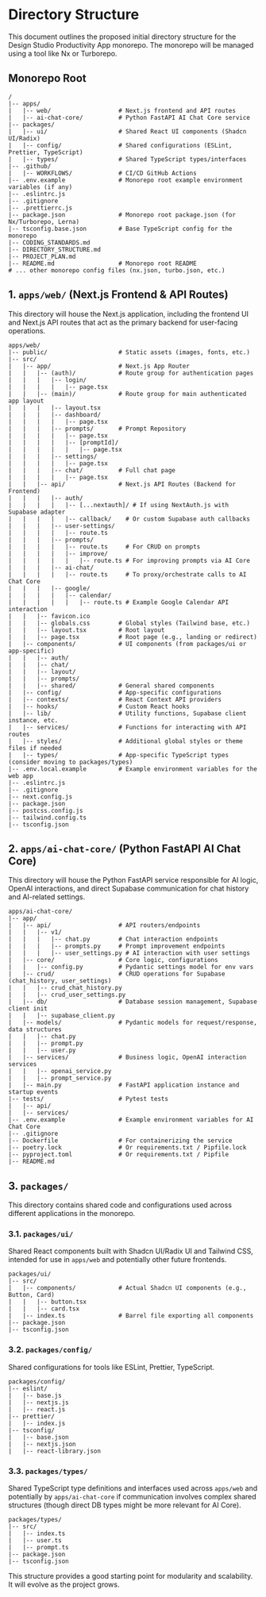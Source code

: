 # Directory Structure

This document outlines the proposed initial directory structure for the Design Studio Productivity App monorepo. The monorepo will be managed using a tool like Nx or Turborepo.

## Monorepo Root

```
/
|-- apps/
|   |-- web/                   # Next.js frontend and API routes
|   |-- ai-chat-core/          # Python FastAPI AI Chat Core service
|-- packages/
|   |-- ui/                    # Shared React UI components (Shadcn UI/Radix)
|   |-- config/                # Shared configurations (ESLint, Prettier, TypeScript)
|   |-- types/                 # Shared TypeScript types/interfaces
|-- .github/
|   |-- WORKFLOWS/             # CI/CD GitHub Actions
|-- .env.example               # Monorepo root example environment variables (if any)
|-- .eslintrc.js
|-- .gitignore
|-- .prettierrc.js
|-- package.json               # Monorepo root package.json (for Nx/Turborepo, Lerna)
|-- tsconfig.base.json         # Base TypeScript config for the monorepo
|-- CODING_STANDARDS.md
|-- DIRECTORY_STRUCTURE.md
|-- PROJECT_PLAN.md
|-- README.md                  # Monorepo root README
# ... other monorepo config files (nx.json, turbo.json, etc.)
```

## 1. `apps/web/` (Next.js Frontend & API Routes)

This directory will house the Next.js application, including the frontend UI and Next.js API routes that act as the primary backend for user-facing operations.

```
apps/web/
|-- public/                    # Static assets (images, fonts, etc.)
|-- src/
|   |-- app/                   # Next.js App Router
|   |   |-- (auth)/            # Route group for authentication pages
|   |   |   |-- login/
|   |   |   |   |-- page.tsx
|   |   |-- (main)/            # Route group for main authenticated app layout
|   |   |   |-- layout.tsx
|   |   |   |-- dashboard/
|   |   |   |   |-- page.tsx
|   |   |   |-- prompts/       # Prompt Repository
|   |   |   |   |-- page.tsx
|   |   |   |   |-- [promptId]/
|   |   |   |   |   |-- page.tsx
|   |   |   |-- settings/
|   |   |   |   |-- page.tsx
|   |   |   |-- chat/          # Full chat page
|   |   |   |   |-- page.tsx
|   |   |-- api/               # Next.js API Routes (Backend for Frontend)
|   |   |   |-- auth/
|   |   |   |   |-- [...nextauth]/ # If using NextAuth.js with Supabase adapter
|   |   |   |   |-- callback/    # Or custom Supabase auth callbacks
|   |   |   |-- user-settings/
|   |   |   |   |-- route.ts
|   |   |   |-- prompts/
|   |   |   |   |-- route.ts     # For CRUD on prompts
|   |   |   |   |-- improve/
|   |   |   |   |   |-- route.ts # For improving prompts via AI Core
|   |   |   |-- ai-chat/
|   |   |   |   |-- route.ts     # To proxy/orchestrate calls to AI Chat Core
|   |   |   |-- google/
|   |   |   |   |-- calendar/
|   |   |   |   |   |-- route.ts # Example Google Calendar API interaction
|   |   |-- favicon.ico
|   |   |-- globals.css        # Global styles (Tailwind base, etc.)
|   |   |-- layout.tsx         # Root layout
|   |   |-- page.tsx           # Root page (e.g., landing or redirect)
|   |-- components/            # UI components (from packages/ui or app-specific)
|   |   |-- auth/
|   |   |-- chat/
|   |   |-- layout/
|   |   |-- prompts/
|   |   |-- shared/            # General shared components
|   |-- config/                # App-specific configurations
|   |-- contexts/              # React Context API providers
|   |-- hooks/                 # Custom React hooks
|   |-- lib/                   # Utility functions, Supabase client instance, etc.
|   |-- services/              # Functions for interacting with API routes
|   |-- styles/                # Additional global styles or theme files if needed
|   |-- types/                 # App-specific TypeScript types (consider moving to packages/types)
|-- .env.local.example         # Example environment variables for the web app
|-- .eslintrc.js
|-- .gitignore
|-- next.config.js
|-- package.json
|-- postcss.config.js
|-- tailwind.config.ts
|-- tsconfig.json
```

## 2. `apps/ai-chat-core/` (Python FastAPI AI Chat Core)

This directory will house the Python FastAPI service responsible for AI logic, OpenAI interactions, and direct Supabase communication for chat history and AI-related settings.

```
apps/ai-chat-core/
|-- app/
|   |-- api/                   # API routers/endpoints
|   |   |-- v1/
|   |   |   |-- chat.py        # Chat interaction endpoints
|   |   |   |-- prompts.py     # Prompt improvement endpoints
|   |   |   |-- user_settings.py # AI interaction with user settings
|   |-- core/                  # Core logic, configurations
|   |   |-- config.py          # Pydantic settings model for env vars
|   |-- crud/                  # CRUD operations for Supabase (chat_history, user_settings)
|   |   |-- crud_chat_history.py
|   |   |-- crud_user_settings.py
|   |-- db/                    # Database session management, Supabase client init
|   |   |-- supabase_client.py
|   |-- models/                # Pydantic models for request/response, data structures
|   |   |-- chat.py
|   |   |-- prompt.py
|   |   |-- user.py
|   |-- services/              # Business logic, OpenAI interaction services
|   |   |-- openai_service.py
|   |   |-- prompt_service.py
|   |-- main.py                # FastAPI application instance and startup events
|-- tests/                     # Pytest tests
|   |-- api/
|   |-- services/
|-- .env.example               # Example environment variables for AI Chat Core
|-- .gitignore
|-- Dockerfile                 # For containerizing the service
|-- poetry.lock                # Or requirements.txt / Pipfile.lock
|-- pyproject.toml             # Or requirements.txt / Pipfile
|-- README.md
```

## 3. `packages/`

This directory contains shared code and configurations used across different applications in the monorepo.

### 3.1. `packages/ui/`
Shared React components built with Shadcn UI/Radix UI and Tailwind CSS, intended for use in `apps/web` and potentially other future frontends.
```
packages/ui/
|-- src/
|   |-- components/            # Actual Shadcn UI components (e.g., Button, Card)
|   |   |-- button.tsx
|   |   |-- card.tsx
|   |-- index.ts               # Barrel file exporting all components
|-- package.json
|-- tsconfig.json
```

### 3.2. `packages/config/`
Shared configurations for tools like ESLint, Prettier, TypeScript.
```
packages/config/
|-- eslint/
|   |-- base.js
|   |-- nextjs.js
|   |-- react.js
|-- prettier/
|   |-- index.js
|-- tsconfig/
|   |-- base.json
|   |-- nextjs.json
|   |-- react-library.json
```

### 3.3. `packages/types/`
Shared TypeScript type definitions and interfaces used across `apps/web` and potentially by `apps/ai-chat-core` if communication involves complex shared structures (though direct DB types might be more relevant for AI Core).
```
packages/types/
|-- src/
|   |-- index.ts
|   |-- user.ts
|   |-- prompt.ts
|-- package.json
|-- tsconfig.json
```

This structure provides a good starting point for modularity and scalability. It will evolve as the project grows.